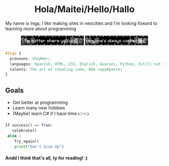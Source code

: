 <h1 align="center" color: #FFE8D8;>Hola/Maitei/Hello/Hallo</h1>
<p> My name is Inga, I like making sites in neocities and I'm looking foward to learning more about programming </p>
<!---
dang it why cant i color the text im so mad
 --->
<p align="center">
<img src="nomatterwhereyougo.gif" width=200 height=30> <img src="everyonesalwaysconnected.gif" width=200 height=30>
</p>

```css
#Inga {
  pronouns: She/Her;
  languages: Spanish, HTML, CSS, English, Guarani, Python, (still not so good in German and PHP);
  talents: The art of stealing code, AKA copy+paste;
}
```
## Goals
<ul>
  <li>Get better at programming</li>
  <li>Learn many new hobbies</li>
  <li>(Maybe) learn C# if I have time 👉👈</li>
</ul>

```python
If success() == True:
   celebrate()
 else :
    Try_again()
    print("Don't Give Up")
```
<footer>
<h4>Andd I think that's all, ty for reading! :) </h4>
</footer>
